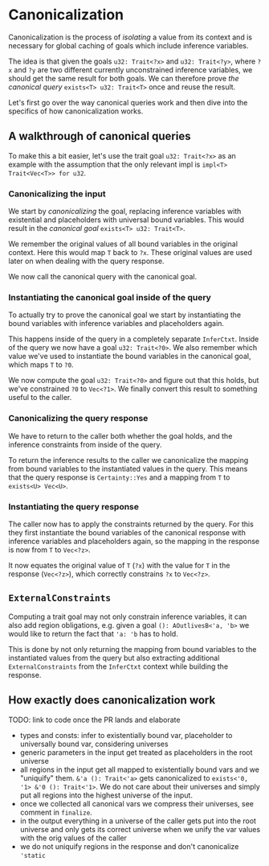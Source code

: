 # Canonicalization

Canonicalization is the process of *isolating* a value from its context and is necessary
for global caching of goals which include inference variables.

The idea is that given the goals `u32: Trait<?x>` and `u32: Trait<?y>`, where `?x` and `?y`
are two different currently unconstrained inference variables, we should get the same result
for both goals. We can therefore prove *the canonical query* `exists<T> u32: Trait<T>` once
and reuse the result.

Let's first go over the way canonical queries work and then dive into the specifics of
how canonicalization works.

## A walkthrough of canonical queries

To make this a bit easier, let's use the trait goal `u32: Trait<?x>` as an example with the
assumption that the only relevant impl is `impl<T> Trait<Vec<T>> for u32`.

### Canonicalizing the input

We start by *canonicalizing* the goal, replacing inference variables with existential and
placeholders with universal bound variables. This would result in the *canonical goal*
`exists<T> u32: Trait<T>`.

We remember the original values of all bound variables in the original context. Here this would
map `T` back to `?x`. These original values are used later on when dealing with the query
response.

We now call the canonical query with the canonical goal.

### Instantiating the canonical goal inside of the query

To actually try to prove the canonical goal we start by instantiating the bound variables with
inference variables and placeholders again.

This happens inside of the query in a completely separate `InferCtxt`. Inside of the query we
now have a goal `u32: Trait<?0>`. We also remember which value we've used to instantiate the bound
variables in the canonical goal, which maps `T` to `?0`.

We now compute the goal `u32: Trait<?0>` and figure out that this holds, but we've constrained
`?0` to `Vec<?1>`. We finally convert this result to something useful to the caller.

### Canonicalizing the query response

We have to return to the caller both whether the goal holds, and the inference constraints
from inside of the query.

To return the inference results to the caller we canonicalize the mapping from bound variables
to the instantiated values in the query. This means that the query response is `Certainty::Yes`
and a mapping from `T` to `exists<U> Vec<U>`.

### Instantiating the query response

The caller now has to apply the constraints returned by the query. For this they first
instantiate the bound variables of the canonical response with inference variables and
placeholders again, so the mapping in the response is now from `T` to `Vec<?z>`.

It now equates the original value of `T` (`?x`) with the value for `T` in the
response (`Vec<?z>`), which correctly constrains `?x` to `Vec<?z>`.

## `ExternalConstraints`

Computing a trait goal may not only constrain inference variables, it can also add region
obligations, e.g. given a goal `(): AOutlivesB<'a, 'b>` we would like to return the fact that
`'a: 'b` has to hold.

This is done by not only returning the mapping from bound variables to the instantiated values
from the query but also extracting additional `ExternalConstraints` from the `InferCtxt` context
while building the response.

## How exactly does canonicalization work

TODO: link to code once the PR lands and elaborate

- types and consts: infer to existentially bound var, placeholder to universally bound var,
    considering universes
- generic parameters in the input get treated as placeholders in the root universe
- all regions in the input get all mapped to existentially bound vars and we "uniquify" them.
    `&'a (): Trait<'a>` gets canonicalized to `exists<'0, '1> &'0 (): Trait<'1>`. We do not care
    about their universes and simply put all regions into the highest universe of the input.
- once we collected all canonical vars we compress their universes, see comment in `finalize`.
- in the output everything in a universe of the caller gets put into the root universe and only
    gets its correct universe when we unify the var values with the orig values of the caller
- we do not uniquify regions in the response and don't canonicalize `'static`